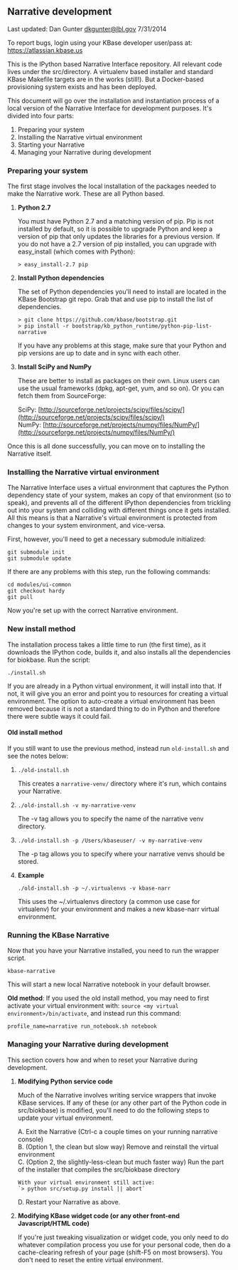 ## Narrative development

Last updated: Dan Gunter <dkgunter@lbl.gov> 7/31/2014

To report bugs, login using your KBase developer user/pass at: https://atlassian.kbase.us

This is the IPython based Narrative Interface repository.
All relevant code lives under the src/directory. A virtualenv based installer
and standard KBase Makefile targets are in the works (still!). But a Docker-based
provisioning system exists and has been deployed.

This document will go over the installation and instantiation process of a local
version of the Narrative Interface for development purposes. It's divided into
four parts:

1. Preparing your system
2. Installing the Narrative virtual environment
3. Starting your Narrative
4. Managing your Narrative during development

### Preparing your system

The first stage involves the local installation of the packages needed to make
the Narrative work. These are all Python based.

1.  **Python 2.7**

    You must have Python 2.7 and a matching version of pip. Pip is not installed by default, so it is possible to upgrade Python and keep a version of pip that only updates the libraries for a previous version. If you do not have a 2.7 version of pip installed, you can upgrade with easy_install (which comes with Python):

    `> easy_install-2.7 pip`

2.  **Install Python dependencies**

    The set of Python dependencies you'll need to install are located in the KBase Bootstrap git repo. Grab that and use pip to install the list of dependencies.

        > git clone https://github.com/kbase/bootstrap.git
        > pip install -r bootstrap/kb_python_runtime/python-pip-list-narrative

    If you have any problems at this stage, make sure that your Python and pip versions are up to date and in sync with each other.

3.  **Install SciPy and NumPy**

    These are better to install as packages on their own. Linux users can use the usual frameworks (dpkg, apt-get, yum, and so on). Or you can fetch them from SourceForge:

    SciPy: [http://sourceforge.net/projects/scipy/files/scipy/](http://sourceforge.net/projects/scipy/files/scipy/)  
    NumPy: [http://sourceforge.net/projects/numpy/files/NumPy/](http://sourceforge.net/projects/numpy/files/NumPy/)

Once this is all done successfully, you can move on to installing the Narrative itself.

### Installing the Narrative virtual environment

The Narrative Interface uses a virtual environment that captures the Python dependency state of your system, makes an copy of that environment (so to speak), and prevents all of the different IPython dependencies from trickling out into your system and colliding with different things once it gets installed. All this means is that a Narrative's virtual environment is protected from changes to your system environment, and vice-versa.

First, however, you'll need to get a necessary submodule initialized:

    git submodule init
    git submodule update

If there are any problems with this step, run the following commands:

    cd modules/ui-common
    git checkout hardy
    git pull

Now you're set up with the correct Narrative environment.

### New install method

The installation process takes a little time to run (the first time),
as it downloads the IPython code, builds it, and also installs all the
dependencies for biokbase. Run the script:


    ./install.sh


If you are already in a Python virtual environment, it will install into that.
If not, it will give you an error and point you to resources for creating
a virtual environment. The option to auto-create a virtual environment
has been removed because it is not a standard thing to do in Python and
therefore there were subtle ways it could fail.

#### Old install method

If you still want to use the previous method, instead run `old-install.sh` and see the notes below:

1.  `./old-install.sh`

    This creates a `narrative-venv/` directory where it's run, which contains your Narrative.

2.  `./old-install.sh -v my-narrative-venv`

    The -v tag allows you to specify the name of the narrative venv directory.

3. `./old-install.sh -p /Users/kbaseuser/ -v my-narrative-venv`

    The -p tag allows you to specify where your narrative venvs should be stored.

4. **Example**

    `./old-install.sh -p ~/.virtualenvs -v kbase-narr`

    This uses the ~/.virtualenvs directory (a common use case for virtualenv) for your environment and makes a new kbase-narr virtual environment.

### Running the KBase Narrative

Now that you have your Narrative installed, you need to run the wrapper script.

`kbase-narrative`

This will start a new local Narrative notebook in your default browser.

**Old method**: If you used the old install method, you may need to first activate your virtual environment with:
`source <my virtual environment>/bin/activate`, and instead run this command:

`profile_name=narrative run_notebook.sh notebook`

### Managing your Narrative during development

This section covers how and when to reset your Narrative during development.

1.  **Modifying Python service code**

    Much of the Narrative involves writing service wrappers that invoke KBase services. If any of these (or any other part of the Python code in src/biokbase) is modified, you'll need to do the following steps to update your virtual environment.

    A.  Exit the Narrative (Ctrl-c a couple times on your running narrative console)  
    B.  (Option 1, the clean but slow way) Remove and reinstall the virtual environment  
    C.  (Option 2, the slightly-less-clean but much faster way) Run the part of the installer that compiles the src/biokbase directory  

        With your virtual environment still active:  
        `> python src/setup.py install || abort`  
    D.  Restart your Narrative as above.

2.  **Modifying KBase widget code (or any other front-end Javascript/HTML code)**

    If you're just tweaking visualization or widget code, you only need to do whatever compilation process you use for your personal code, then do a cache-clearing refresh of your page (shift-F5 on most browsers). You don't need to reset the entire virtual environment.
